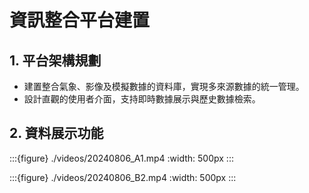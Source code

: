 # 資訊整合平台建置
## 1. 平台架構規劃
   - 建置整合氣象、影像及模擬數據的資料庫，實現多來源數據的統一管理。
   - 設計直觀的使用者介面，支持即時數據展示與歷史數據檢索。

## 2. 資料展示功能

:::{figure} ./videos/20240806_A1.mp4
:width: 500px
:::

:::{figure} ./videos/20240806_B2.mp4
:width: 500px
:::